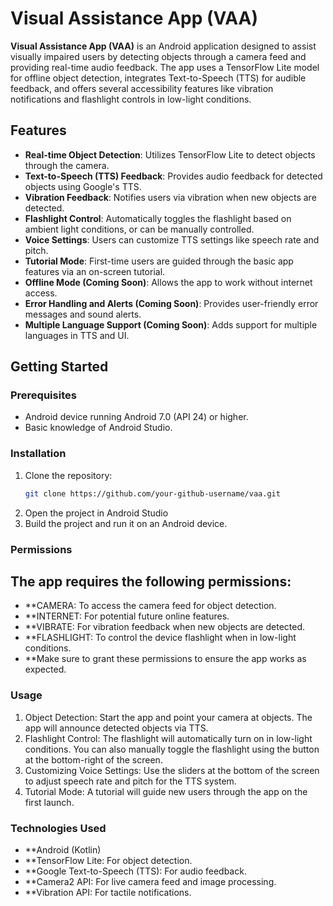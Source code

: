 # Visual Assistance App (VAA)

**Visual Assistance App (VAA)** is an Android application designed to assist visually impaired users by detecting objects through a camera feed and providing real-time audio feedback. The app uses a TensorFlow Lite model for offline object detection, integrates Text-to-Speech (TTS) for audible feedback, and offers several accessibility features like vibration notifications and flashlight controls in low-light conditions.

## Features

- **Real-time Object Detection**: Utilizes TensorFlow Lite to detect objects through the camera.
- **Text-to-Speech (TTS) Feedback**: Provides audio feedback for detected objects using Google's TTS.
- **Vibration Feedback**: Notifies users via vibration when new objects are detected.
- **Flashlight Control**: Automatically toggles the flashlight based on ambient light conditions, or can be manually controlled.
- **Voice Settings**: Users can customize TTS settings like speech rate and pitch.
- **Tutorial Mode**: First-time users are guided through the basic app features via an on-screen tutorial.
- **Offline Mode (Coming Soon)**: Allows the app to work without internet access.
- **Error Handling and Alerts (Coming Soon)**: Provides user-friendly error messages and sound alerts.
- **Multiple Language Support (Coming Soon)**: Adds support for multiple languages in TTS and UI.

## Getting Started

### Prerequisites

- Android device running Android 7.0 (API 24) or higher.
- Basic knowledge of Android Studio.

### Installation

1. Clone the repository:
   ```bash
   git clone https://github.com/your-github-username/vaa.git
2. Open the project in Android Studio
3. Build the project and run it on an Android device.

### Permissions

## The app requires the following permissions:

- **CAMERA: To access the camera feed for object detection.
- **INTERNET: For potential future online features.
- **VIBRATE: For vibration feedback when new objects are detected.
- **FLASHLIGHT: To control the device flashlight when in low-light conditions.
- **Make sure to grant these permissions to ensure the app works as expected.

### Usage
1. Object Detection: Start the app and point your camera at objects. The app will announce detected objects via TTS.
2. Flashlight Control: The flashlight will automatically turn on in low-light conditions. You can also manually toggle the flashlight using the button at the bottom-right of the screen.
3. Customizing Voice Settings: Use the sliders at the bottom of the screen to adjust speech rate and pitch for the TTS system.
4. Tutorial Mode: A tutorial will guide new users through the app on the first launch.

### Technologies Used
- **Android (Kotlin)
- **TensorFlow Lite: For object detection.
- **Google Text-to-Speech (TTS): For audio feedback.
- **Camera2 API: For live camera feed and image processing.
- **Vibration API: For tactile notifications.
